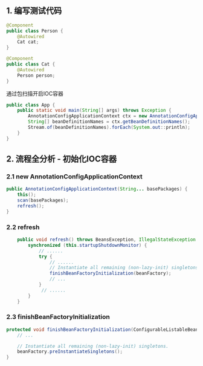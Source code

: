 ## 1. 编写测试代码

```java
@Component
public class Person {
    @Autowired
    Cat cat;
}

@Component
public class Cat {
    @Autowired
    Person person;
}
```

通过包扫描开启IOC容器

```java
public class App {
    public static void main(String[] args) throws Exception {
        AnnotationConfigApplicationContext ctx = new AnnotationConfigApplicationContext("com.example.demo.component");
        String[] beanDefinitionNames = ctx.getBeanDefinitionNames();
        Stream.of(beanDefinitionNames).forEach(System.out::println);
    }
}
```

## 2. 流程全分析 - 初始化IOC容器

### 2.1 new AnnotationConfigApplicationContext

```java
public AnnotationConfigApplicationContext(String... basePackages) {
    this();
    scan(basePackages);
    refresh();
}
```

### 2.2 refresh

```java
	public void refresh() throws BeansException, IllegalStateException {
		synchronized (this.startupShutdownMonitor) {
			// ......
			try {
				// ......
				// Instantiate all remaining (non-lazy-init) singletons.
				finishBeanFactoryInitialization(beanFactory);
				// ...
			}
             // ......
		}
	}
```

### 2.3 finishBeanFactoryInitialization

```java
protected void finishBeanFactoryInitialization(ConfigurableListableBeanFactory beanFactory) {
    // ...

    // Instantiate all remaining (non-lazy-init) singletons.
    beanFactory.preInstantiateSingletons();
}
```

